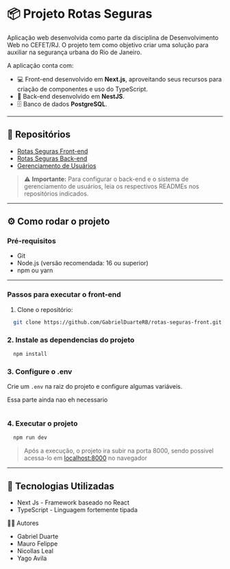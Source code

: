 # 📦 Projeto Rotas Seguras

Aplicação web desenvolvida como parte da disciplina de Desenvolvimento Web no CEFET/RJ. O projeto tem como objetivo criar uma solução para auxiliar na segurança urbana do Rio de Janeiro.

A aplicação conta com:

- 💻 Front-end desenvolvido em **Next.js**, aproveitando seus recursos para criação de componentes e uso do TypeScript.
- 🚀 Back-end desenvolvido em **NestJS**.
- 🗄️ Banco de dados **PostgreSQL**.

---

## 🔗 Repositórios

- [Rotas Seguras Front-end](https://github.com/GabrielDuarteRB/rotas-seguras-front)
- [Rotas Seguras Back-end](https://github.com/GabrielDuarteRB/rotas-seguras)
- [Gerenciamento de Usuários](https://github.com/CainaZumaa/controle-users/tree/dev)

> ⚠️ **Importante:** Para configurar o back-end e o sistema de gerenciamento de usuários, leia os respectivos READMEs nos repositórios indicados.

---

## ⚙️ Como rodar o projeto

### Pré-requisitos

- Git
- Node.js (versão recomendada: 16 ou superior)
- npm ou yarn

---

### Passos para executar o front-end

1. Clone o repositório:

```bash
  git clone https://github.com/GabrielDuarteRB/rotas-seguras-front.git
```

### 2. Instale as dependencias do projeto

```bash
  npm install
```

### 3. Configure o .env

Crie um `.env` na raiz do projeto e configure algumas variáveis.

Essa parte ainda nao eh necessario 

```env
```

### 4. Executar o projeto

```bash
  npm run dev
```

> Após a execução, o projeto ira subir na porta 8000, sendo possivel acessa-lo em [localhost:8000](http://localhost:8000) no navegador

---

## 🚀 Tecnologias Utilizadas

- Next Js - Framework baseado no React
- TypeScript - Linguagem fortemente tipada

👨‍💻 Autores

- Gabriel Duarte
- Mauro Felippe
- Nicollas Leal
- Yago Avila
